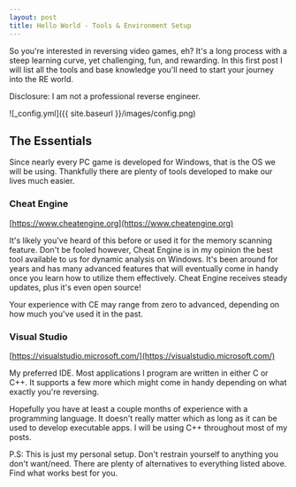 ```yaml
---
layout: post
title: Hello World - Tools & Environment Setup
---
```


So you're interested in reversing video games, eh? It's a long process with a steep learning curve, yet challenging, fun, and rewarding. In this first post I will list all the tools and base knowledge you'll need to start your journey into the RE world.

Disclosure: I am not a professional reverse engineer. 

![_config.yml]({{ site.baseurl }}/images/config.png)


## The Essentials

Since nearly every PC game is developed for Windows, that is the OS we will be using. Thankfully there are plenty of tools developed to make our lives much easier.

### Cheat Engine

[https://www.cheatengine.org](https://www.cheatengine.org)

It's likely you've heard of this before or used it for the memory scanning feature. Don't be fooled however, Cheat Engine is in my opinion the best tool available to us for dynamic analysis on Windows. It's been around for years and has many advanced features that will eventually come in handy once you learn how to utilize them effectively. Cheat Engine receives steady updates, plus it's even open source!

Your experience with CE may range from zero to advanced, depending on how much you've used it in the past.

### Visual Studio

[https://visualstudio.microsoft.com/](https://visualstudio.microsoft.com/)

My preferred IDE. Most applications I program are written in either C or C++. It supports a few more which might come in handy depending on what exactly you're reversing.

Hopefully you have at least a couple months of experience with a programming language. It doesn't really matter which as long as it can be used to develop executable apps. I will be using C++ throughout most of my posts.


P.S: This is just my personal setup. Don't restrain yourself to anything you don't want/need. There are plenty of alternatives to everything listed above. Find what works best for you.
